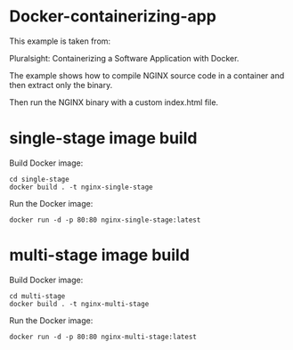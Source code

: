 # Docker-containerizing-app

This example is taken from:

Pluralsight: Containerizing a Software Application with Docker.

The example shows how to compile NGINX source code in a container and then extract only the binary.

Then run the NGINX binary with a custom index.html file.


# single-stage image build
Build Docker image:
```
cd single-stage
docker build . -t nginx-single-stage
```
Run the Docker image:
```
docker run -d -p 80:80 nginx-single-stage:latest
```

# multi-stage image build
Build Docker image:
```
cd multi-stage
docker build . -t nginx-multi-stage
```
Run the Docker image:
```
docker run -d -p 80:80 nginx-multi-stage:latest
```

